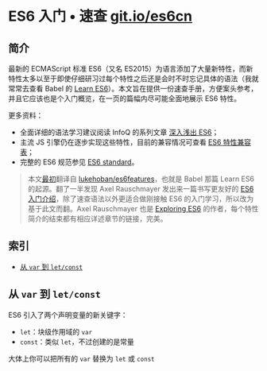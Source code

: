 # ES6 入门 • 速查 [git.io/es6cn](http://git.io/es6cn)

## 简介

最新的 ECMAScript 标准 ES6（又名 ES2015）为语言添加了大量新特性，而新特性太多以至于即使仔细研习过每个特性之后还是会时不时忘记具体的语法（我就常常去查看 Babel 的 [Learn ES6](https://babeljs.io/docs/learn-es2015/)）。本文旨在提供一份速查手册，方便案头参考，并且它应该也是个入门概览，在一页的篇幅内尽可能全面地展示 ES6 特性。

更多资料：
- 全面详细的语法学习建议阅读 InfoQ 的系列文章 [深入浅出 ES6](http://www.infoq.com/cn/es6-in-depth/)；
- 主流 JS 引擎仍在逐步实现这些特性，目前的兼容情况可查看 [ES6 特性兼容表](http://kangax.github.io/es5-compat-table/es6/)；
- 完整的 ES6 规范参见 [ES6 standard](http://www.ecma-international.org/ecma-262/6.0/)。


> 本文[最初](https://github.com/amio/es6features-depr-)翻译自 [lukehoban/es6features](https://github.com/lukehoban/es6features)，也就是 Babel 那篇 Learn ES6 的起源。翻了一半发现 Axel Rauschmayer 发出来一篇书写更友好的 [ES6 入门介绍](http://www.2ality.com/2015/08/getting-started-es6.html)，除了速查语法以外更适合做刚接触 ES6 的入门学习，所以改为基于此文而翻。Axel Rauschmayer 也是 [Exploring ES6](http://exploringjs.com/) 的作者，每个特性简介的结束都有相应详述章节的链接，完美。

## 索引

- [从 `var` 到 `let/const`](#从-var-到-letconst)

## 从 `var` 到 `let/const`

ES6 引入了两个声明变量的新关键字：
- `let`：块级作用域的 `var`
- `const`：类似 `let`，不过创建的是常量

大体上你可以把所有的 `var` 替换为 `let` 或 `const`
